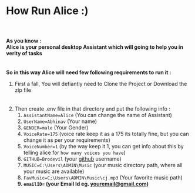 # How Run Alice :)
<br>


#### As you know :<br>Alice is your personal desktop Assistant which will going to help you in verity of tasks

**<br>So in this way Alice will need few following requirements to run it :**
<br>
1. First a fall, You will defiantly need to Clone the Project or Download the zip file 
<br><br><br>
2. Then create .env file in that directory and put the following info :<br>
    1. `AssistantName=Alice`  (You can change the name of Assistant)
    2. `UserName=Abhinav`     (Your name)
    3. `GENDER=male`		  (Your Gender)
    4. `VoiceRate=175`		  (voice rate keep it as a 175 its totally fine, but you can change it as per your requirements)
    5. `VoiceNumber=1`		  (by the way keep it 1, you can get info about this by telling alice for `how many voices you have`)
    6. `GITHUB=Brodevil`	   (your [github](https://github.com/Brodevil) username)
    7. `MUSIC=C:\Users\ADMIN\Music`  (your music directory path, where all your music are available)
    8. `FavMusic=C;\Users\ADMIN\Music\cj.mp3` (Your favorite  music path)<br><b>
    9. `emailID=`   (your Email Id eg. youremail@gmail.com)
